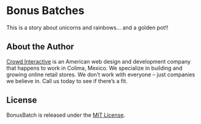 # Bonus Batches

This is a story about unicorns and rainbows... and a golden pot!!

## About the Author

[Crowd Interactive](http://www.crowdint.com) is an American web design and development company that happens to work in Colima, Mexico.
We specialize in building and growing online retail stores. We don’t work with everyone – just companies we believe in. Call us today to see if there’s a fit.

## License

BonusBatch is released under the [MIT License](http://www.opensource.org/licenses/MIT).
